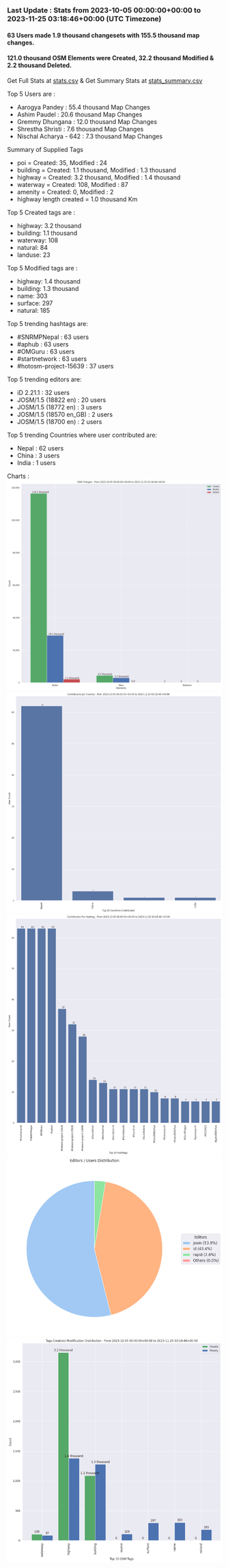 ### Last Update : Stats from 2023-10-05 00:00:00+00:00 to 2023-11-25 03:18:46+00:00 (UTC Timezone)

#### 63 Users made 1.9 thousand changesets with 155.5 thousand map changes.
#### 121.0 thousand OSM Elements were Created, 32.2 thousand Modified & 2.2 thousand Deleted.
Get Full Stats at [stats.csv](/stats/SNRMPNepal/Every2days/stats.csv)
 & Get Summary Stats at [stats_summary.csv](/stats/SNRMPNepal/Every2days/stats_summary.csv)

Top 5 Users are : 
- Aarogya Pandey : 55.4 thousand Map Changes
- Ashim Paudel : 20.6 thousand Map Changes
- Gremmy Dhungana : 12.0 thousand Map Changes
- Shrestha Shristi : 7.6 thousand Map Changes
- Nischal Acharya - 642 : 7.3 thousand Map Changes

Summary of Supplied Tags
- poi = Created: 35, Modified : 24
- building = Created: 1.1 thousand, Modified : 1.3 thousand
- highway = Created: 3.2 thousand, Modified : 1.4 thousand
- waterway = Created: 108, Modified : 87
- amenity = Created: 0, Modified : 2
- highway length created = 1.0 thousand Km


Top 5 Created tags are :
- highway: 3.2 thousand
- building: 1.1 thousand
- waterway: 108
- natural: 84
- landuse: 23


Top 5 Modified tags are :
- highway: 1.4 thousand
- building: 1.3 thousand
- name: 303
- surface: 297
- natural: 185


Top 5 trending hashtags are:
- #SNRMPNepal : 63 users
- #aphub : 63 users
- #OMGuru : 63 users
- #startnetwork : 63 users
- #hotosm-project-15639 : 37 users


Top 5 trending editors are:
- iD 2.21.1 : 32 users
- JOSM/1.5 (18822 en) : 20 users
- JOSM/1.5 (18772 en) : 3 users
- JOSM/1.5 (18570 en_GB) : 2 users
- JOSM/1.5 (18700 en) : 2 users


Top 5 trending Countries where user contributed are:
- Nepal : 62 users
- China : 3 users
- India : 1 users


 Charts : 
![Alt text](./stats_osm_changes.png) 
![Alt text](./stats_users_per_country.png) 
![Alt text](./stats_users_per_hashtag.png) 
![Alt text](./stats_editors_pie_chart.png) 
![Alt text](./stats_tags.png) 
